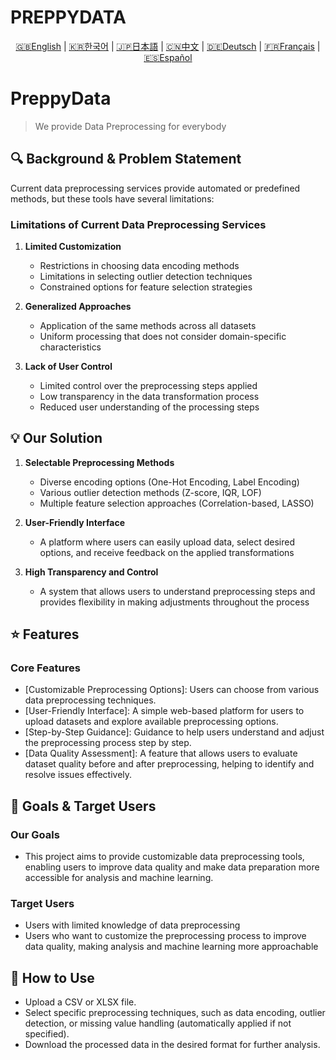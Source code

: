 # PREPPYDATA
<p align="center">
  <a href="README/README.en.md">🇬🇧English</a> |
  <a href="README/README.ko.md">🇰🇷한국어</a> |
  <a href="README/README.ja.md">🇯🇵日本語</a> |
  <a href="README/README.cn.md">🇨🇳中文</a> |
  <a href="README/README.gr.md">🇩🇪Deutsch</a> |
  <a href="README/README.fr.md">🇫🇷Français</a> |
  <a href="README/README.ep.md">🇪🇸Español</a>
</p>

# PreppyData
> We provide Data Preprocessing for everybody

## 🔍 Background & Problem Statement

Current data preprocessing services provide automated or predefined methods, but these tools have several limitations:

### Limitations of Current Data Preprocessing Services

1. **Limited Customization**
   - Restrictions in choosing data encoding methods
   - Limitations in selecting outlier detection techniques
   - Constrained options for feature selection strategies

2. **Generalized Approaches**
   - Application of the same methods across all datasets
   - Uniform processing that does not consider domain-specific characteristics

3. **Lack of User Control**
   - Limited control over the preprocessing steps applied
   - Low transparency in the data transformation process
   - Reduced user understanding of the processing steps

## 💡 Our Solution

1. **Selectable Preprocessing Methods**
   - Diverse encoding options (One-Hot Encoding, Label Encoding)
   - Various outlier detection methods (Z-score, IQR, LOF)
   - Multiple feature selection approaches (Correlation-based, LASSO)

2. **User-Friendly Interface**
   - A platform where users can easily upload data, select desired options, and receive feedback on the applied transformations

3. **High Transparency and Control**
   - A system that allows users to understand preprocessing steps and provides flexibility in making adjustments throughout the process

## ⭐ Features
### Core Features
 - [Customizable Preprocessing Options]: Users can choose from various data preprocessing techniques.
 - [User-Friendly Interface]: A simple web-based platform for users to upload datasets and explore available preprocessing options.
 - [Step-by-Step Guidance]: Guidance to help users understand and adjust the preprocessing process step by step.
 - [Data Quality Assessment]: A feature that allows users to evaluate dataset quality before and after preprocessing, helping to identify and resolve issues effectively.

## 🎯 Goals & Target Users
### Our Goals
 - This project aims to provide customizable data preprocessing tools, enabling users to improve data quality and make data preparation more accessible for analysis and machine learning.

### Target Users
 - Users with limited knowledge of data preprocessing
 - Users who want to customize the preprocessing process to improve data quality, making analysis and machine learning more approachable

## 📖 How to Use
 - Upload a CSV or XLSX file.
 - Select specific preprocessing techniques, such as data encoding, outlier detection, or missing value handling (automatically applied if not specified).
 - Download the processed data in the desired format for further analysis.
